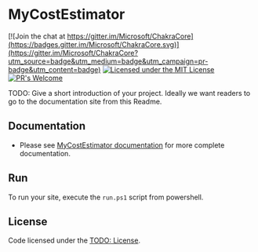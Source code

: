 # MyCostEstimator

[![Join the chat at https://gitter.im/Microsoft/ChakraCore](https://badges.gitter.im/Microsoft/ChakraCore.svg)](https://gitter.im/Microsoft/ChakraCore?utm_source=badge&utm_medium=badge&utm_campaign=pr-badge&utm_content=badge)
[![Licensed under the MIT License](https://img.shields.io/badge/License-MIT-blue.svg)](https://github.com/Microsoft/ChakraCore/blob/master/LICENSE.txt)
[![PR's Welcome](https://img.shields.io/badge/PRs%20-welcome-brightgreen.svg)](#contribute)

TODO: Give a short introduction of your project. Ideally we want readers to go to the documentation site from this Readme.

## Documentation
* Please see [MyCostEstimator documentation](https://todo/your-docs) for more complete documentation.

## Run

To run your site, execute the `run.ps1` script from powershell.

## License

Code licensed under the [TODO: License](Link).
